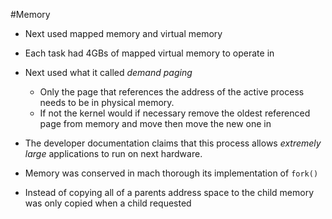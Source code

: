#Memory

* Next used mapped memory and virtual memory
* Each task had 4GBs of mapped virtual memory to operate in
* Next used what it called *demand paging* 
	* Only the page that references the address of the active process needs to be in physical memory. 
	* If not the kernel would if necessary remove the oldest referenced page from memory and move then move the new one in
* The developer documentation claims that this process allows *extremely large* applications to run on next hardware.

* Memory was conserved in mach thorough its implementation of `fork()`
* Instead of copying all of a parents address space to the child memory was only copied when a child requested 